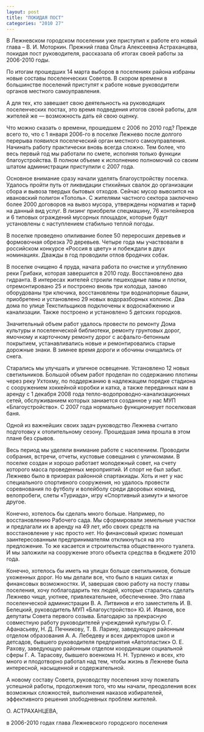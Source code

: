 ```yaml
---
layout: post
title: "ПОКИДАЯ ПОСТ"
categories: "2010 27"
---
```


В Лежневском городском поселении уже приступил к работе его новый глава – В. И. Моторкин. Прежний глава Ольга Алексеевна Астраханцева, покидая пост руководителя, рассказала об итогах своей работы за 2006-2010 годы.

По итогам прошедших 14 марта выборов в поселениях района избраны новые составы поселенческих Советов. В скором времени в большинстве поселений приступят к работе новые руководители органов местного самоуправления.

А для тех, кто завешает свою деятельность на руководящих поселенческих постах, это время подведения итогов своей работы, для жителей же — возможность дать ей свою оценку.

Что можно сказать о времени, прошедшем с 2006 по 2010 год? Прежде всего то, что с 1 января 2006-го в поселке Лежнево после долгого перерыва появился поселеческий орган местного самоуправления. Начинать работу практически вновь всегда сложно. Тем более, что весь первый год мы работали по смете, исполняя только функции благоустройства. В полном объеме к исполнению полномочий со своим штатом администрации приступили с 2007 года.

Основное внимание сразу начали уделять благоустройству поселка. Удалось пройти путь от ликвидации стихийных свалок до организации сбора и вывоза твердых бытовых отходов. Сейчас мусор вывозится на ивановский полигон «Тополь». С жителями частного сектора заключено более 2000 договоров на вывоз мусора, утверждены норматив и тариф на данный вид услуг. В лизинг приобрели спецмашину, 76 контейнеров и 6 типовых ограждений мусорных площадок, которые будут установлены с наступлением стабильно теплой погоды.

В поселке проведено опиливание более 50 переросших деревьев и формовочная обрезка 70 деревьев. Четыре года мы участвовали в российском конкурсе «Россия в цвету» и побеждали в двух номинациях. Дважды в год проводили отлов бродячих собак.

В поселке очищено 4 пруда, начата работа по очистке и углублению реки Грибаки, которая завершится в 2010 году. Восстановлено два гидранта. В интересах жителей строили пешеходные лавы и плотки, отремонтировано 25 и построено вновь три колодца, заново оборудованы три ключика, восстановлены три водонапорные башни, приобретено и установлено 29 новых водоразборных колонок. Два дома по улице Текстильщиков подключены к водоснабжению и канализации. Также построено и установлено 5 детских городков.

Значительный объем работ удалось провести по ремонту Дома культуры и поселенческой библиотеки, ремонту грунтовых дорог, ямочному и карточному ремонту дорог с асфальто-бетонным покрытием, устанавливались новые и ремонтировались старые дорожные знаки. В зимнее время дороги и обочины очищались от снега.

Старались мы улучшать и уличное освещение. Установлено 12 новых светильников. Большой объем работ проделан по содержанию плотины через реку Ухтохму, по поддержанию в надлежащем порядке стадиона с сооружением хоккейной коробки и катка, а также переданных нам в аренду с 1 декабря 2008 года тепло-водопроводно-канализационных сетей, обслуживанием которых заниается созданное у нас МУП «Благоустройство». С 2007 года нормально функционирует поселковая баня.

Одной из важнейших своих задач руководство Лежнева считало подготовку к отопительному сезону. Прошедшая зима прошла в этом плане без срывов.

Весь период мы уделяли внимание работе с населением. Проводили собрания, встречи, отчеты, кустовые совещания с уличкомами. В поселке создан и хорошо работает молодежный совет, на счету которого масса проведенных мероприятий. И спорт не был забыт. Лежнево было в призерах районной спартакиады. Хоть и нет у нас специального спортивного сооружения, но удалось провести соревнования по футболу и волейболу среди дворовых команд, велопробеги, слеты «Туриада», игру «Спортивный азимут» и многое другое.

Конечно, хотелось бы сделать много больше. Например, по восстановлению Рабочего сада. Мы сформировали земельные участки и предлагали их в аренду на 49 лет, ибо своих средств на восстановление у нас просто нет. Но финансовый кризис помешал заинтересованным предпринимателям откликнуться на это предложение. То же касается и строительства общественного туалета. И мы заложили на сооружение этого объекта средства в бюджете 2010 года.

Конечно, хотелось бы иметь на улицах больше светильников, больше ухоженных дорог. Но мы делали все, что было в наших силах и финансовых возможностях. И, завершая свою работу на посту главы поселения, хочу поблагодарить тех людей, которые старались сделать Лежнево чище, уютнее, привлекательнее, обеспеченнее. Это глава поселенческой администрации В. А. Литвинов и его заместитель И. В. Белецкий, руководитель МУП «Благоустройство» Ю. И. Иванов, все депутаты Совета первого созыва. Благодарю за прекрасную совместную работу руководителей учреждений культуры О. Г. Афанасьеву, Н. Д. Печникову, Т. В. Ларину, заведующую районным отделом образования А. А. Лебедеву и всех директоров школ и детсадов, бывшего руководителя предприятия «Автопластик» О. Е. Рахову, заведующую районным отделом координации социальной сферы Г. А. Тарасову, бывшего военкома Н. Н. Турленко и всех, кто много и плодотворно работал над тем, чтобы жизнь в Лежневе была интересной, насыщенной и содержательной.

А новому составу Совета, руководству поселения хочу пожелать успешной работы, продолжения того, что мы начали, преодоления всех возможных сложностей, выполнения наказов избирателей, эффективного решения злободневных проблем жителей.

О. АСТРАХАНЦЕВА,

в 2006-2010 годах глава Лежневского городского поселения


